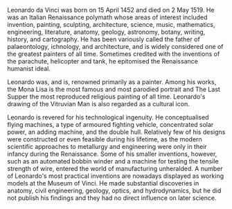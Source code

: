 Leonardo da Vinci was born on 15 April 1452 and died on 2 May 1519. He was an Italian Renaissance polymath whose areas of interest included invention, painting, sculpting, architecture, science, music, mathematics, engineering, literature, anatomy, geology, astronomy, botany, writing, history, and cartography. He has been variously called the father of palaeontology, ichnology, and architecture, and is widely considered one of the greatest painters of all time. Sometimes credited with the inventions of the parachute, helicopter and tank, he epitomised the Renaissance humanist ideal.

Leonardo was, and is, renowned primarily as a painter. Among his works, the Mona Lisa is the most famous and most parodied portrait and The Last Supper the most reproduced religious painting of all time. Leonardo's drawing of the Vitruvian Man is also regarded as a cultural icon.

Leonardo is revered for his technological ingenuity. He conceptualised flying machines, a type of armoured fighting vehicle, concentrated solar power, an adding machine, and the double hull. Relatively few of his designs were constructed or even feasible during his lifetime, as the modern scientific approaches to metallurgy and engineering were only in their infancy during the Renaissance. Some of his smaller inventions, however, such as an automated bobbin winder and a machine for testing the tensile strength of wire, entered the world of manufacturing unheralded. A number of Leonardo's most practical inventions are nowadays displayed as working models at the Museum of Vinci. He made substantial discoveries in anatomy, civil engineering, geology, optics, and hydrodynamics, but he did not publish his findings and they had no direct influence on later science.
